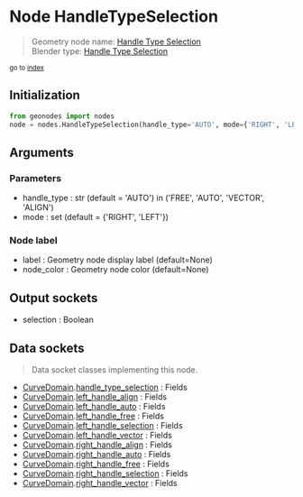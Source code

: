 
# Node HandleTypeSelection

> Geometry node name: [Handle Type Selection](https://docs.blender.org/manual/en/latest/modeling/geometry_nodes/curve/handle_type_selection.html)<br>
  Blender type: [Handle Type Selection](https://docs.blender.org/api/current/bpy.types.GeometryNodeCurveHandleTypeSelection.html)
  
<sub>go to [index](/docs/index.md)</sub>

## Initialization

```python
from geonodes import nodes
node = nodes.HandleTypeSelection(handle_type='AUTO', mode={'RIGHT', 'LEFT'}, label=None, node_color=None)
```



## Arguments


### Parameters

- handle_type : str (default = 'AUTO') in ('FREE', 'AUTO', 'VECTOR', 'ALIGN')
- mode : set (default = {'RIGHT', 'LEFT'})

### Node label

- label : Geometry node display label (default=None)
- node_color : Geometry node color (default=None)

## Output sockets

- selection : Boolean

## Data sockets

> Data socket classes implementing this node.
  
  
- [CurveDomain](/docs/CurveDomain.md).[handle_type_selection](/docs/CurveDomain.md#handle_type_selection) : Fields
- [CurveDomain](/docs/CurveDomain.md).[left_handle_align](/docs/CurveDomain.md#left_handle_align) : Fields
- [CurveDomain](/docs/CurveDomain.md).[left_handle_auto](/docs/CurveDomain.md#left_handle_auto) : Fields
- [CurveDomain](/docs/CurveDomain.md).[left_handle_free](/docs/CurveDomain.md#left_handle_free) : Fields
- [CurveDomain](/docs/CurveDomain.md).[left_handle_selection](/docs/CurveDomain.md#left_handle_selection) : Fields
- [CurveDomain](/docs/CurveDomain.md).[left_handle_vector](/docs/CurveDomain.md#left_handle_vector) : Fields
- [CurveDomain](/docs/CurveDomain.md).[right_handle_align](/docs/CurveDomain.md#right_handle_align) : Fields
- [CurveDomain](/docs/CurveDomain.md).[right_handle_auto](/docs/CurveDomain.md#right_handle_auto) : Fields
- [CurveDomain](/docs/CurveDomain.md).[right_handle_free](/docs/CurveDomain.md#right_handle_free) : Fields
- [CurveDomain](/docs/CurveDomain.md).[right_handle_selection](/docs/CurveDomain.md#right_handle_selection) : Fields
- [CurveDomain](/docs/CurveDomain.md).[right_handle_vector](/docs/CurveDomain.md#right_handle_vector) : Fields
  
